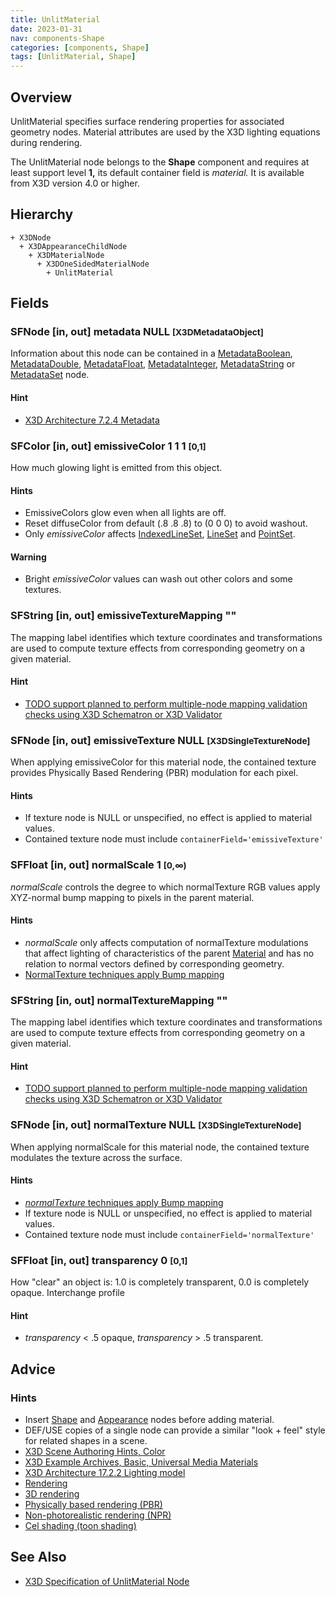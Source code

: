 ```yaml
---
title: UnlitMaterial
date: 2023-01-31
nav: components-Shape
categories: [components, Shape]
tags: [UnlitMaterial, Shape]
---
```

<style>
.post h3 {
   word-spacing: 0.2em;
}
</style>

## Overview

UnlitMaterial specifies surface rendering properties for associated geometry nodes. Material attributes are used by the X3D lighting equations during rendering.

The UnlitMaterial node belongs to the **Shape** component and requires at least support level **1,** its default container field is *material.* It is available from X3D version 4.0 or higher.

## Hierarchy

```
+ X3DNode
  + X3DAppearanceChildNode
    + X3DMaterialNode
      + X3DOneSidedMaterialNode
        + UnlitMaterial
```

## Fields

### SFNode [in, out] **metadata** NULL <small>[X3DMetadataObject]</small>

Information about this node can be contained in a [MetadataBoolean](/x_ite/components/core/metadataboolean/), [MetadataDouble](/x_ite/components/core/metadatadouble/), [MetadataFloat](/x_ite/components/core/metadatafloat/), [MetadataInteger](/x_ite/components/core/metadatainteger/), [MetadataString](/x_ite/components/core/metadatastring/) or [MetadataSet](/x_ite/components/core/metadataset/) node.

#### Hint

- [X3D Architecture 7.2.4 Metadata](https://www.web3d.org/specifications/X3Dv4/ISO-IEC19775-1v4-IS/Part01/components/core.html#Metadata)

### SFColor [in, out] **emissiveColor** 1 1 1 <small>[0,1]</small>

How much glowing light is emitted from this object.

#### Hints

- EmissiveColors glow even when all lights are off.
- Reset diffuseColor from default (.8 .8 .8) to (0 0 0) to avoid washout.
- Only *emissiveColor* affects [IndexedLineSet](/x_ite/components/rendering/indexedlineset/), [LineSet](/x_ite/components/rendering/lineset/) and [PointSet](/x_ite/components/rendering/pointset/).

#### Warning

- Bright *emissiveColor* values can wash out other colors and some textures.

### SFString [in, out] **emissiveTextureMapping** ""

The mapping label identifies which texture coordinates and transformations are used to compute texture effects from corresponding geometry on a given material.

#### Hint

- [TODO support planned to perform multiple-node mapping validation checks using X3D Schematron or X3D Validator](https://savage.nps.edu/X3dValidator)

### SFNode [in, out] **emissiveTexture** NULL <small>[X3DSingleTextureNode]</small>

When applying emissiveColor for this material node, the contained texture provides Physically Based Rendering (PBR) modulation for each pixel.

#### Hints

- If texture node is NULL or unspecified, no effect is applied to material values.
- Contained texture node must include `containerField='emissiveTexture'`

### SFFloat [in, out] **normalScale** 1 <small>[0,∞)</small>

*normalScale* controls the degree to which normalTexture RGB values apply XYZ-normal bump mapping to pixels in the parent material.

#### Hints

- *normalScale* only affects computation of normalTexture modulations that affect lighting of characteristics of the parent [Material](/x_ite/components/shape/material/) and has no relation to normal vectors defined by corresponding geometry.
- [NormalTexture techniques apply Bump mapping](https://en.wikipedia.org/wiki/Bump_mapping)

### SFString [in, out] **normalTextureMapping** ""

The mapping label identifies which texture coordinates and transformations are used to compute texture effects from corresponding geometry on a given material.

#### Hint

- [TODO support planned to perform multiple-node mapping validation checks using X3D Schematron or X3D Validator](https://savage.nps.edu/X3dValidator)

### SFNode [in, out] **normalTexture** NULL <small>[X3DSingleTextureNode]</small>

When applying normalScale for this material node, the contained texture modulates the texture across the surface.

#### Hints

- [*normalTexture* techniques apply Bump mapping](https://en.wikipedia.org/wiki/Bump_mapping)
- If texture node is NULL or unspecified, no effect is applied to material values.
- Contained texture node must include `containerField='normalTexture'`

### SFFloat [in, out] **transparency** 0 <small>[0,1]</small>

How "clear" an object is: 1.0 is completely transparent, 0.0 is completely opaque. Interchange profile

#### Hint

- *transparency* \< .5 opaque, *transparency* \> .5 transparent.

## Advice

### Hints

- Insert [Shape](/x_ite/components/shape/shape/) and [Appearance](/x_ite/components/shape/appearance/) nodes before adding material.
- DEF/USE copies of a single node can provide a similar "look + feel" style for related shapes in a scene.
- [X3D Scene Authoring Hints, Color](https://www.web3d.org/x3d/content/examples/X3dSceneAuthoringHints.html#Color)
- [X3D Example Archives, Basic, Universal Media Materials](https://www.web3d.org/x3d/content/examples/Basic/UniversalMediaMaterials)
- [X3D Architecture 17.2.2 Lighting model](https://www.web3d.org/specifications/X3Dv4/ISO-IEC19775-1v4-IS/Part01/components/lighting.html#Lightingmodel)
- [Rendering](https://en.wikipedia.org/wiki/Rendering_(computer_graphics))
- [3D rendering](https://en.wikipedia.org/wiki/3D_rendering)
- [Physically based rendering (PBR)](https://en.wikipedia.org/wiki/Physically_based_rendering)
- [Non-photorealistic rendering (NPR)](https://en.wikipedia.org/wiki/Non-photorealistic_rendering)
- [Cel shading (toon shading)](https://en.wikipedia.org/wiki/Cel_shading)

## See Also

- [X3D Specification of UnlitMaterial Node](https://www.web3d.org/documents/specifications/19775-1/V4.0/Part01/components/shape.html#UnlitMaterial)
